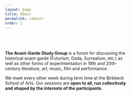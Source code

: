 ```yaml
---
layout: page
title: About
permalink: /about/
order: 1
---
```


<div style="display:block; float:left; width:400px; padding-top:40px">
  <p><b>The Avant-Garde Study Group</b> is a forum for discussing the historical avant-garde (Futurism, Dada, Surrealism, etc.) as well as other forms of experimentation in 19th and 20th-century literature, art, music, film and performance.
  </p>
  <p>We meet every other week during term time at the Birkbeck School of Arts. Our    sessions are <b>open to all, run collectively and shaped by the interests of the participants.</b>
  </p>
</div>
